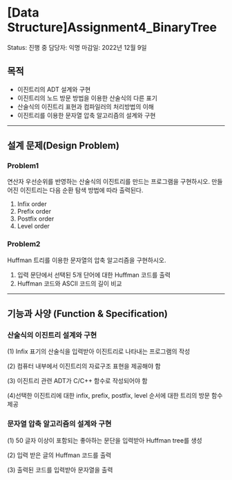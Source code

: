 # [Data Structure]Assignment4_BinaryTree

Status: 진행 중
담당자: 익명
마감일: 2022년 12월 9일

## 목적

- 이진트리의 ADT 설계와 구현
- 이진트리의 노드 방문 방법을 이용한 산술식의 다른 표기
- 산술식의 이진트리 표현과 컴파일러의 처리방법의 이해
- 이진트리를 이용한 문자열 압축 알고리즘의 설계와 구현

---

## 설계 문제(Design Problem)

### Problem1

 연산자 우선순위를 반영하는 산술식의 이진트리를 만드는 프로그램을 구현하시오. 만들어진 이진트리는 다음 순환 탐색 방법에 따라 출력된다.

1. Infix order
2. Prefix order
3. Postfix order
4. Level order

### Problem2

 Huffman 트리를 이용한 문자열의 압축 알고리즘을 구현하시오.

1. 입력 문단에서 선택된 5개 단어에 대한 Huffman 코드를 출력
2. Huffman 코드와 ASCII 코드의 길이 비교

---

## 기능과 사양 (Function & Specification)

### 산술식의 이진트리 설계와 구현

(1) Infix 표기의 산술식을 입력받아 이진트리로 나타내는 프로그램의 작성

(2) 컴퓨터 내부에서 이진트리의 자료구조 표현을 제공해야 함

(3) 이진트리 관련 ADT가 C/C++ 함수로 작성되어야 함

(4)선택한 이진트리에 대한 infix, prefix, postfix, level 순서에 대한 트리의 방문 함수 제공

### 문자열 압축 알고리즘의 설계와 구현

(1) 50 글자 이상이 포함되는 좋아하는 문단을 입력받아 Huffman tree를 생성

(2) 입력 받은 글의 Huffman 코드를 출력

(3) 출력된 코드를 입력받아 문자열을 출력